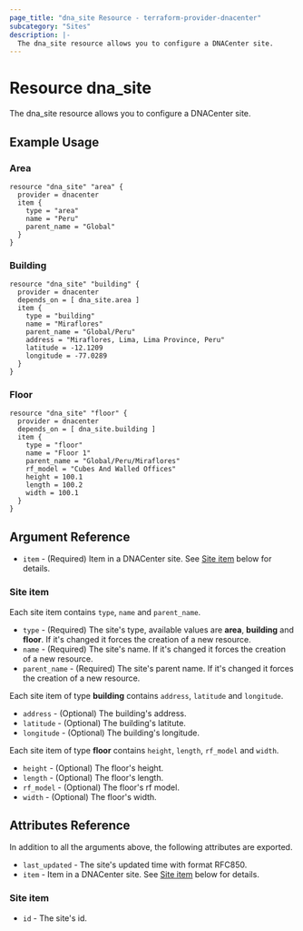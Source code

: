 ```yaml
---
page_title: "dna_site Resource - terraform-provider-dnacenter"
subcategory: "Sites"
description: |-
  The dna_site resource allows you to configure a DNACenter site.
---
```


# Resource dna_site

The dna_site resource allows you to configure a DNACenter site.

## Example Usage

### Area

```hcl
resource "dna_site" "area" {
  provider = dnacenter
  item {
    type = "area"
    name = "Peru"
    parent_name = "Global"
  }
}
```

### Building

```hcl
resource "dna_site" "building" {
  provider = dnacenter
  depends_on = [ dna_site.area ]
  item {
    type = "building"
    name = "Miraflores"
    parent_name = "Global/Peru"
    address = "Miraflores, Lima, Lima Province, Peru"
    latitude = -12.1209
    longitude = -77.0289
  }
}
```

### Floor

```hcl
resource "dna_site" "floor" {
  provider = dnacenter
  depends_on = [ dna_site.building ]
  item {
    type = "floor"
    name = "Floor 1"
    parent_name = "Global/Peru/Miraflores"
    rf_model = "Cubes And Walled Offices"
    height = 100.1
    length = 100.2
    width = 100.1
  }
}
```

## Argument Reference

- `item` - (Required) Item in a DNACenter site. See [Site item](#site-item) below for details.

### Site item

Each site item contains `type`, `name` and `parent_name`.

- `type` - (Required) The site's type, available values are **area**, **building** and **floor**. If it's changed it forces the creation of a new resource.
- `name` - (Required) The site's name. If it's changed it forces the creation of a new resource.
- `parent_name` - (Required) The site's parent name. If it's changed it forces the creation of a new resource.

Each site item of type **building** contains `address`, `latitude` and `longitude`.

- `address` - (Optional) The building's address.
- `latitude` - (Optional) The building's latitute.
- `longitude` - (Optional) The building's longitude.

Each site item of type **floor** contains `height`, `length`, `rf_model` and `width`.

- `height` - (Optional) The floor's height.
- `length` - (Optional) The floor's length.
- `rf_model` - (Optional) The floor's rf model.
- `width` - (Optional) The floor's width.

## Attributes Reference

In addition to all the arguments above, the following attributes are exported.

- `last_updated` - The site's updated time with format RFC850.
- `item` - Item in a DNACenter site. See [Site item](#site-item-1) below for details.

### Site item

- `id` - The site's id.
